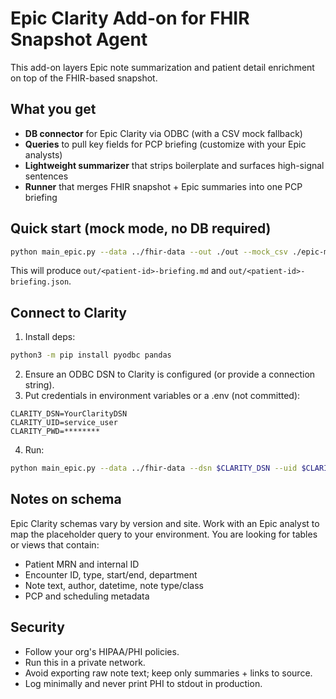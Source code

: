 
# Epic Clarity Add-on for FHIR Snapshot Agent

This add-on layers Epic note summarization and patient detail enrichment on top of the FHIR-based snapshot.

## What you get
- **DB connector** for Epic Clarity via ODBC (with a CSV mock fallback)
- **Queries** to pull key fields for PCP briefing (customize with your Epic analysts)
- **Lightweight summarizer** that strips boilerplate and surfaces high-signal sentences
- **Runner** that merges FHIR snapshot + Epic summaries into one PCP briefing

## Quick start (mock mode, no DB required)
```bash
python main_epic.py --data ../fhir-data --out ./out --mock_csv ./epic-mock
```

This will produce `out/<patient-id>-briefing.md` and `out/<patient-id>-briefing.json`.

## Connect to Clarity
1) Install deps:
```bash
python3 -m pip install pyodbc pandas
```
2) Ensure an ODBC DSN to Clarity is configured (or provide a connection string).
3) Put credentials in environment variables or a .env (not committed):
```
CLARITY_DSN=YourClarityDSN
CLARITY_UID=service_user
CLARITY_PWD=********
```
4) Run:
```bash
python main_epic.py --data ../fhir-data --dsn $CLARITY_DSN --uid $CLARITY_UID --pwd $CLARITY_PWD
```

## Notes on schema
Epic Clarity schemas vary by version and site. Work with an Epic analyst to map the placeholder query to your environment.
You are looking for tables or views that contain:
- Patient MRN and internal ID
- Encounter ID, type, start/end, department
- Note text, author, datetime, note type/class
- PCP and scheduling metadata

## Security
- Follow your org's HIPAA/PHI policies.
- Run this in a private network.
- Avoid exporting raw note text; keep only summaries + links to source.
- Log minimally and never print PHI to stdout in production.

